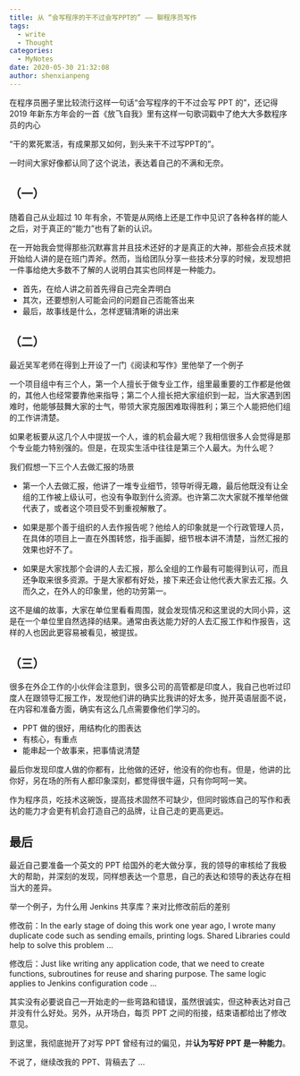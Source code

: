 ```yaml
---
title: 从 “会写程序的干不过会写PPT的” —— 聊程序员写作
tags:
  - write
  - Thought
categories:
  - MyNotes
date: 2020-05-30 21:32:08
author: shenxianpeng
---
```


在程序员圈子里比较流行这样一句话“会写程序的干不过会写 PPT 的”，还记得 2019 年新东方年会的一首《放飞自我》里有这样一句歌词戳中了绝大大多数程序员的内心

“干的累死累活，有成果那又如何，到头来干不过写PPT的”。

一时间大家好像都认同了这个说法，表达着自己的不满和无奈。

<!-- more -->

## （一）

随着自己从业超过 10 年有余，不管是从网络上还是工作中见识了各种各样的能人之后，对于真正的“能力”也有了新的认识。

在一开始我会觉得那些沉默寡言并且技术还好的才是真正的大神，那些会点技术就开始给人讲的是在班门弄斧。然而，当给团队分享一些技术分享的时候，发现想把一件事给绝大多数不了解的人说明白其实也同样是一种能力。

* 首先，在给人讲之前首先得自己完全弄明白
* 其次，还要想别人可能会问的问题自己否能答出来
* 最后，故事线是什么，怎样逻辑清晰的讲出来

## （二）

最近吴军老师在得到上开设了一门《阅读和写作》里他举了一个例子

一个项目组中有三个人，第一个人擅长于做专业工作，组里最重要的工作都是他做的，其他人也经常要靠他来指导；第二个人擅长把大家组织到一起，当大家遇到困难时，他能够鼓舞大家的士气，带领大家克服困难取得胜利；第三个人能把他们组的工作讲清楚。

如果老板要从这几个人中提拔一个人，谁的机会最大呢？我相信很多人会觉得是那个专业能力特别强的。但是，在现实生活中往往是第三个人最大。为什么呢？

我们假想一下三个人去做汇报的场景

* 第一个人去做汇报，他讲了一堆专业细节，领导听得无趣，最后他既没有让全组的工作被上级认可，也没有争取到什么资源。也许第二次大家就不推举他做代表了，或者这个项目受不到重视解散了。

* 如果是那个善于组织的人去作报告呢？他给人的印象就是一个行政管理人员，在具体的项目上一直在外围转悠，指手画脚，细节根本讲不清楚，当然汇报的效果也好不了。

* 如果是大家找那个会讲的人去汇报，那么全组的工作最有可能得到认可，而且还争取来很多资源。于是大家都有好处，接下来还会让他代表大家去汇报。久而久之，在外人的印象里，他的功劳第一。

这不是编的故事，大家在单位里看看周围，就会发现情况和这里说的大同小异，这是在一个单位里自然选择的结果。通常由表达能力好的人去汇报工作和作报告，这样的人也因此更容易被看见，被提拔。

## （三）

很多在外企工作的小伙伴会注意到，很多公司的高管都是印度人，我自己也听过印度人在跟领导汇报工作，发现他们讲的确实比我讲的好太多，抛开英语层面不说，在内容和准备方面，确实有这么几点需要像他们学习的。

* PPT 做的很好，用结构化的图表达
* 有核心，有重点
* 能串起一个故事来，把事情说清楚

最后你发现印度人做的你都有，比他做的还好，他没有的你也有。但是，他讲的比你好，另在场的所有人都印象深刻，都觉得很牛逼，只有你呵呵一笑。

作为程序员，吃技术这碗饭，提高技术固然不可缺少，但同时锻炼自己的写作和表达的能力才会更有机会打造自己的品牌，让自己走的更高更远。

## 最后

最近自己要准备一个英文的 PPT 给国外的老大做分享，我的领导的审核给了我极大的帮助，并深刻的发现，同样想表达一个意思，自己的表达和领导的表达存在相当大的差异。

举一个例子，为什么用 Jenkins 共享库？来对比修改前后的差别

修改前：In the early stage of doing this work one year ago, I wrote many duplicate code such as sending emails, printing logs. Shared Libraries could help to solve this problem ...

修改后：Just like writing any application code, that we need to create functions, subroutines for reuse and sharing purpose. The same logic applies to Jenkins configuration code ...

其实没有必要说自己一开始走的一些弯路和错误，虽然很诚实，但这种表达对自己并没有什么好处。另外，从开场白，每页 PPT 之间的衔接，结束语都给出了修改意见。

到这里，我彻底抛开了对写 PPT 曾经有过的偏见，并**认为写好 PPT 是一种能力**。

不说了，继续改我的 PPT、背稿去了 ...









